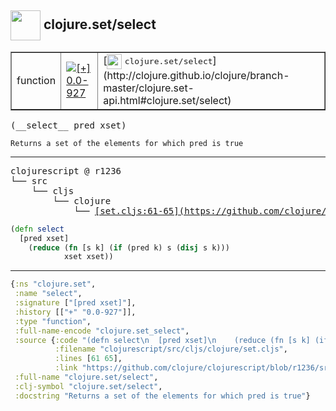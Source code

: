 ## <img width="48px" valign="middle" src="http://i.imgur.com/Hi20huC.png"> clojure.set/select

 <table border="1">
<tr>
<td>function</td>
<td><a href="https://github.com/cljsinfo/api-refs/tree/0.0-927"><img valign="middle" alt="[+] 0.0-927" src="https://img.shields.io/badge/+-0.0--927-lightgrey.svg"></a> </td>
<td>
[<img height="24px" valign="middle" src="http://i.imgur.com/1GjPKvB.png"> <samp>clojure.set/select</samp>](http://clojure.github.io/clojure/branch-master/clojure.set-api.html#clojure.set/select)
</td>
</tr>
</table>

 <samp>
(__select__ pred xset)<br>
</samp>

```
Returns a set of the elements for which pred is true
```

---

 <pre>
clojurescript @ r1236
└── src
    └── cljs
        └── clojure
            └── <ins>[set.cljs:61-65](https://github.com/clojure/clojurescript/blob/r1236/src/cljs/clojure/set.cljs#L61-L65)</ins>
</pre>

```clj
(defn select
  [pred xset]
    (reduce (fn [s k] (if (pred k) s (disj s k)))
            xset xset))
```


---

```clj
{:ns "clojure.set",
 :name "select",
 :signature ["[pred xset]"],
 :history [["+" "0.0-927"]],
 :type "function",
 :full-name-encode "clojure.set_select",
 :source {:code "(defn select\n  [pred xset]\n    (reduce (fn [s k] (if (pred k) s (disj s k)))\n            xset xset))",
          :filename "clojurescript/src/cljs/clojure/set.cljs",
          :lines [61 65],
          :link "https://github.com/clojure/clojurescript/blob/r1236/src/cljs/clojure/set.cljs#L61-L65"},
 :full-name "clojure.set/select",
 :clj-symbol "clojure.set/select",
 :docstring "Returns a set of the elements for which pred is true"}

```
